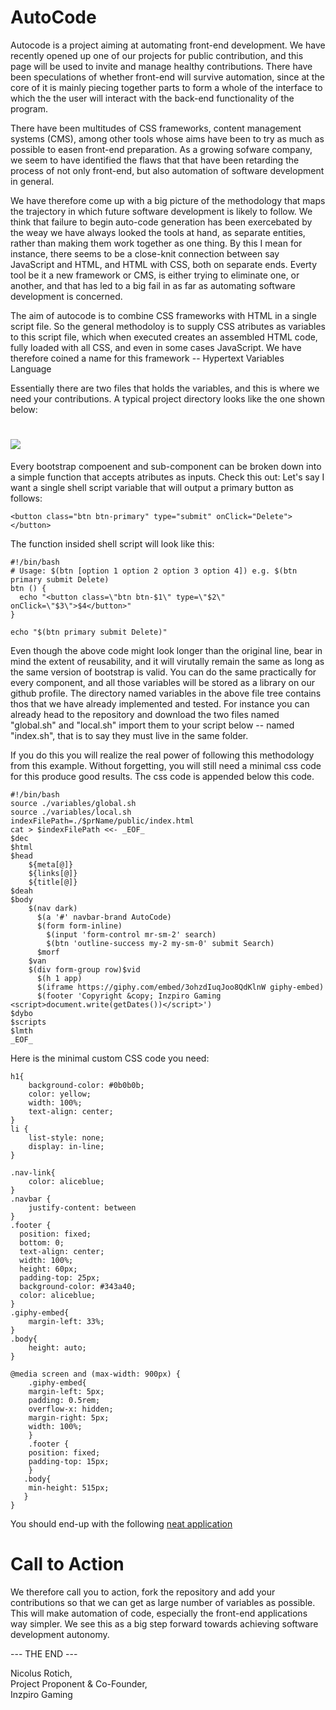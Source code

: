 # AutoCode
Autocode is a project aiming at automating front-end development. We have recently opened up one of our projects for public  contribution, and this page will be used to invite and manage healthy contributions. There have been speculations of whether  front-end will survive automation, since at the core of it is mainly piecing together parts to form a whole of the interface  to which the the user will interact with the back-end functionality of the program.

There have been multitudes of CSS frameworks, content management systems (CMS), among other tools whose aims have been to try  as much as possible to easen front-end preparation. As a growing sofware company, we seem to have identified the flaws that  that have been retarding the process of not only front-end, but also automation of software development in general. 

We have therefore come up with a big picture of the methodology that maps the trajectory in which future software development is likely to follow. We think that failure to begin auto-code generation has been exercebated by the weay we have always looked the tools at hand, as separate entities, rather than making them work together as one thing. By this I mean for instance, there seems to be a close-knit connection between say JavaScript and HTML, and HTML with CSS, both on separate ends. Everty tool be it a new framework or CMS, is either trying to eliminate one, or another, and that has led to a big fail in as far as automating software development is concerned.

The aim of autocode is to combine CSS frameworks with HTML in a single script file. So the general methodoloy is to supply CSS atributes as variables to this script file, which when executed creates an assembled HTML code, fully loaded with all CSS, and even in some cases JavaScript. We have therefore coined a name for this framework -- Hypertext Variables Language

Essentially there are two files that holds the variables, and this is where we need your contributions. A typical project directory looks like the one shown below:
# ![](https://i.imgur.com/EjHj9t3.png)

Every bootstrap compoenent and sub-component can be broken down into a simple function that accepts atributes as inputs. 
Check this out: Let's say I want a single shell script variable that will output a primary button as follows:

```
<button class="btn btn-primary" type="submit" onClick="Delete"></button>
```

The function insided shell script will look like this:

```
#!/bin/bash
# Usage: $(btn [option 1 option 2 option 3 option 4]) e.g. $(btn primary submit Delete)
btn () {
  echo "<button class=\"btn btn-$1\" type=\"$2\" onClick=\"$3\">$4</button>"
}

echo "$(btn primary submit Delete)"
```
Even though the above code might look longer than the original line, bear in mind the extent of reusability, and it will virutally remain the same as long as the same version of bootstrap is valid. You can do the same practically for every component, and all those variables will be stored as a library on our github profile. The directory named variables in the above file tree contains thos that we have already implemented and tested. For instance you can already head to the repository and download the two files named "global.sh" and "local.sh" import them to your script below -- named "index.sh", that is to say they must live in the same folder. 

If you do this you will realize the real power of following this methodology from this example. Without forgetting, you will still need a minimal css code for this produce good results. The css code is appended below this code.

```
#!/bin/bash
source ./variables/global.sh
source ./variables/local.sh
indexFilePath=./$prName/public/index.html
cat > $indexFilePath <<- _EOF_
$dec
$html
$head
    ${meta[@]}
    ${links[@]}
    ${title[@]}
$deah
$body
    $(nav dark)
      $(a '#' navbar-brand AutoCode)
      $(form form-inline)
        $(input 'form-control mr-sm-2' search)
        $(btn 'outline-success my-2 my-sm-0' submit Search)
      $morf
    $van
    $(div form-group row)$vid
      $(h 1 app)
      $(iframe https://giphy.com/embed/3ohzdIuqJoo8QdKlnW giphy-embed)
      $(footer 'Copyright &copy; Inzpiro Gaming <script>document.write(getDates())</script>')
$dybo
$scripts
$lmth
_EOF_

```
Here is the minimal custom CSS code you need:

```
h1{
    background-color: #0b0b0b;
    color: yellow;
    width: 100%;
    text-align: center;
}
li {
    list-style: none;
    display: in-line;
}

.nav-link{
    color: aliceblue;
}
.navbar {
    justify-content: between
}
.footer {
  position: fixed;
  bottom: 0;
  text-align: center;
  width: 100%;
  height: 60px;
  padding-top: 25px;
  background-color: #343a40;
  color: aliceblue;
}
.giphy-embed{
    margin-left: 33%;
}
.body{
    height: auto;
}

@media screen and (max-width: 900px) {
    .giphy-embed{
    margin-left: 5px;
    padding: 0.5rem;
    overflow-x: hidden;
    margin-right: 5px;
    width: 100%;
    }
    .footer {
    position: fixed;
    padding-top: 15px;
    }
   .body{
    min-height: 515px;
   }
}
```

You should end-up with the following [neat application](http://autocode.surge.sh/) 

# Call to Action  
We therefore call you to action, fork the repository and add your contributions so that we can get as large number of variables as possible. This will make automation of code, especially the front-end applications way simpler. We see this as a big step forward towards achieving software development autonomy.  

--- THE END ---


Nicolus Rotich,  
Project Proponent & Co-Founder,  
Inzpiro Gaming  


